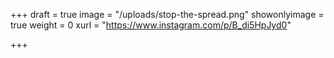 +++
draft = true
image = "/uploads/stop-the-spread.png"
showonlyimage = true
weight = 0
xurl = "https://www.instagram.com/p/B_di5HpJyd0"

+++
